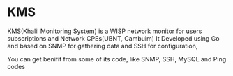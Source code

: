 # KMS
KMS(Khalil Monitoring System) is a WISP network monitor for users subscriptions and Network CPEs(UBNT, Cambuim)
It Developed using Go and based on SNMP for gathering data and SSH for configuration,

You can get benifit from some of its code, like SNMP, SSH, MySQL and Ping codes
